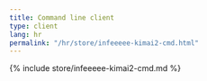 ```yaml
---
title: Command line client
type: client
lang: hr
permalink: "/hr/store/infeeeee-kimai2-cmd.html"
---
```


{% include store/infeeeee-kimai2-cmd.md %}
